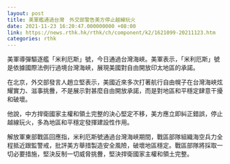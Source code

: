 ```yaml
---
layout: post
title: 美軍艦通過台灣　外交部警告美方停止越線玩火
date: 2021-11-23 16:20:47.000000000 +08:00
link: https://news.rthk.hk/rthk/ch/component/k2/1621099-20211123.htm
categories: rthk
---
```


美軍導彈驅逐艦「米利厄斯」號，今日通過台灣海峽。美軍表示，「米利厄斯」號是依據國際法例行過境台灣海峽，展現美國對自由開放印太地區的承諾。

在北京，外交部發言人趙立堅表示，美國近來多次打著航行自由幌子在台灣海峽炫耀實力、滋事挑釁，不是展示對甚麼自由開放承諾，而是對地區和平穩定肆意干擾和破壞。

他說，中方捍衛國家主權和領土完整的決心堅定不移，美方應立即糾正錯誤，停止越線玩火，多為地區和平穩定發揮建設性作用。

解放軍東部戰區回應指，米利厄斯號通過台灣海峽期間，戰區部隊組織海空兵力全程抵近跟監警戒，批評美方舉措製造安全風險，破壞地區穩定。戰區部隊將採取一切必要措施，堅決反制一切威脅挑釁，堅決捍衛國家主權和領土完整。
